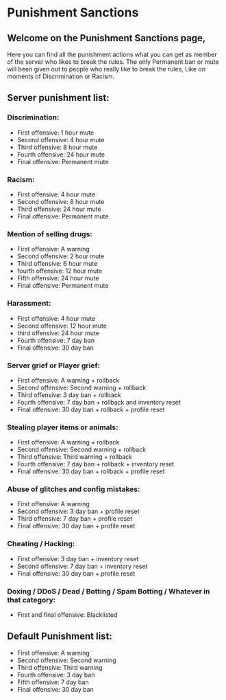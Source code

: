 # Punishment Sanctions

## Welcome on the Punishment Sanctions page,

Here you can find all the punishment actions what you can get as member of the server who likes to break the rules. The only Permanent ban or mute will been given out to people who really like to break the rules, Like on moments of Discrimination or Racism.

## Server punishment list:

### Discrimination:

* First offensive: 1 hour mute
* Second offensive: 4 hour mute
* Third offensive: 8 hour mute
* Fourth offensive: 24 hour mute
* Final offensive: Permanent mute

### Racism:

* First offensive: 4 hour mute
* Second offensive: 8 hour mute
* Third offensive: 24 hour mute
* Final offensive: Permanent mute

### Mention of selling drugs:

* First offensive: A warning
* Second offensive: 2 hour mute
* Third offensive: 6 hour mute
* fourth offensive: 12 hour mute
* Fifth offensive: 24 hour mute
* Final offensive: Permanent mute

### Harassment:

* First offensive: 4 hour mute
* Second offensive: 12 hour mute
* third offensive: 24 hour mute
* Fourth offensive: 7 day ban
* Final offensive: 30 day ban

### Server grief or Player grief:

* First offensive: A warning + rollback
* Second offensive: Second warning + rollback
* Third offensive: 3 day ban + rollback
* Fourth offensive: 7 day ban + rollback and inventory reset
* Final offensive: 30 day ban + rollback + profile reset

### Stealing player items or animals:

* First offensive: A warning + rollback
* Second offensive: Second warning + rollback
* Third offensive: Third warning + rollback
* Fourth offensive: 7 day ban + rollback + inventory reset
* Final offensive: 30 day ban + rollback + profile reset

### Abuse of glitches and config mistakes:

* First offensive: A warning
* Second offensive: 3 day ban + profile reset
* Third offensive: 7 day ban + profile reset
* Final offensive: 30 day ban + profile reset

### Cheating / Hacking:

* First offensive: 3 day ban + inventory reset
* Second offensive: 7 day ban + inventory reset
* Final offensive: 30 day ban + profile reset

### Doxing / DDoS / Dead / Botting / Spam Botting / Whatever in that category:

* First and final offensive: Blacklisted

## Default Punishment list:

* First offensive: A warning
* Second offensive: Second warning
* Third offensive: Third warning
* Fourth offensive: 3 day ban
* Fifth offensive: 7 day ban
* Final offensive: 30 day ban

